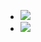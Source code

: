 - ![](https://firebasestorage.googleapis.com/v0/b/firescript-577a2.appspot.com/o/imgs%2Fapp%2Fhaozhongwen%2FnoQKUKDms9.png?alt=media&token=304aa860-2f28-4424-91bc-d9af273beecc)
- ![](https://firebasestorage.googleapis.com/v0/b/firescript-577a2.appspot.com/o/imgs%2Fapp%2Fhaozhongwen%2FbBxFHHqTuA.png?alt=media&token=5117023f-688b-49e0-bf43-2b68bba2e0ef)
